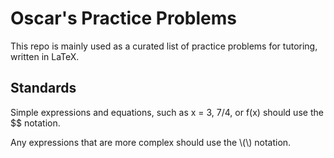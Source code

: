 # Oscar's Practice Problems

This repo is mainly used as a curated list of practice problems for tutoring, written in LaTeX.

## Standards

Simple expressions and equations, such as x = 3, 7/4, or f(x) should use the $$ notation.

Any expressions that are more complex should use the \\(\\) notation.
